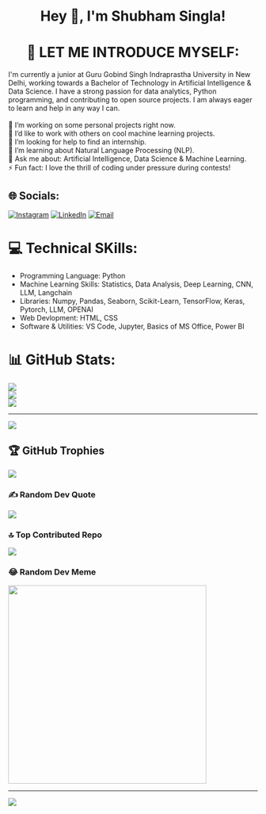 <div align="center">
  <h1>Hey 👋, I'm Shubham Singla!</h1>
</div>

<div align="center">
  <h1>💫 LET ME INTRODUCE MYSELF:</h1>
</div>

I'm currently a junior at Guru Gobind Singh Indraprastha University in New Delhi, working towards a Bachelor of Technology in Artificial Intelligence & Data Science. I have a strong passion for data analytics, Python programming, and contributing to open source projects. I am always eager to learn and help in any way I can. <br>
<br>
🔭 I’m working on some personal projects right now.<br>👯 I’d like to work with others on cool machine learning projects.<br>🤝 I’m looking for help to find an internship.<br>🌱 I’m learning about Natural Language Processing (NLP).<br>💬 Ask me about: Artificial Intelligence, Data Science & Machine Learning.<br>⚡ Fun fact: I love the thrill of coding under pressure during contests!



## 🌐 Socials:
[![Instagram](https://img.shields.io/badge/Instagram-%23E4405F.svg?logo=Instagram&logoColor=white)](https://instagram.com/its_shubham_singla) [![LinkedIn](https://img.shields.io/badge/LinkedIn-%230077B5.svg?logo=linkedin&logoColor=white)](https://linkedin.com/in/linkedin.com/in/shubham-singla-b19003256) [![Email](https://img.shields.io/badge/Email-D14836?logo=gmail&logoColor=white)](mailto:shubhamsingla259@gmail.com)
 

# 💻 Technical SKills:
* Programming Language: Python<br>
* Machine Learning Skills: Statistics, Data Analysis, Deep Learning, CNN, LLM, Langchain<br>
* Libraries: Numpy, Pandas, Seaborn, Scikit-Learn, TensorFlow, Keras, Pytorch, LLM, OPENAI<br>
* Web Devlopment: HTML, CSS<br>
* Software & Utilities: VS Code, Jupyter, Basics of MS Office, Power BI<br>

# 📊 GitHub Stats:
![](https://github-readme-stats.vercel.app/api?username=Shubham-Singla259&theme=default&hide_border=false&include_all_commits=true&count_private=true)<br/>
![](https://github-readme-streak-stats.herokuapp.com/?user=Shubham-Singla259&theme=default&hide_border=false)<br/>
![](https://github-readme-stats.vercel.app/api/top-langs/?username=Shubham-Singla259&theme=default&hide_border=false&include_all_commits=true&count_private=true&layout=compact)

---
[![](https://visitcount.itsvg.in/api?id=Shubham-Singla259&icon=0&color=0)](https://visitcount.itsvg.in)

## 🏆 GitHub Trophies
![](https://github-profile-trophy.vercel.app/?username=Shubham-Singla259&theme=radical&no-frame=false&no-bg=true&margin-w=4)

### ✍️ Random Dev Quote
![](https://quotes-github-readme.vercel.app/api?type=horizontal&theme=radical)

### 🔝 Top Contributed Repo
![](https://github-contributor-stats.vercel.app/api?username=Shubham-Singla259&limit=5&theme=dark&combine_all_yearly_contributions=true)

### 😂 Random Dev Meme
<img src='https://memer-new.vercel.app/' style="height: 400px;"/>

---
[![](https://visitcount.itsvg.in/api?id=Shubham-Singla259&icon=0&color=0)](https://visitcount.itsvg.in)

<!-- Proudly created with GPRM ( https://gprm.itsvg.in ) -->
